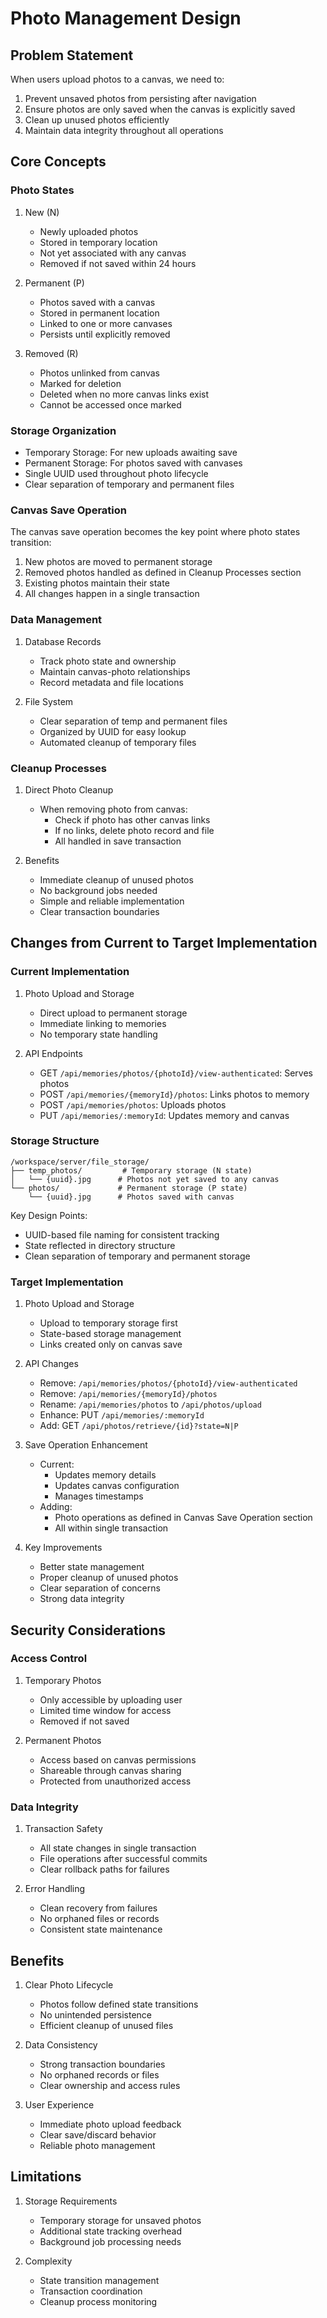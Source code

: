 # Photo Management Design

## Problem Statement

When users upload photos to a canvas, we need to:

1. Prevent unsaved photos from persisting after navigation
2. Ensure photos are only saved when the canvas is explicitly saved
3. Clean up unused photos efficiently
4. Maintain data integrity throughout all operations

## Core Concepts

### Photo States

1. New (N)

   - Newly uploaded photos
   - Stored in temporary location
   - Not yet associated with any canvas
   - Removed if not saved within 24 hours

2. Permanent (P)

   - Photos saved with a canvas
   - Stored in permanent location
   - Linked to one or more canvases
   - Persists until explicitly removed

3. Removed (R)
   - Photos unlinked from canvas
   - Marked for deletion
   - Deleted when no more canvas links exist
   - Cannot be accessed once marked

### Storage Organization

- Temporary Storage: For new uploads awaiting save
- Permanent Storage: For photos saved with canvases
- Single UUID used throughout photo lifecycle
- Clear separation of temporary and permanent files

### Canvas Save Operation

The canvas save operation becomes the key point where photo states transition:

1. New photos are moved to permanent storage
2. Removed photos handled as defined in Cleanup Processes section
3. Existing photos maintain their state
4. All changes happen in a single transaction

### Data Management

1. Database Records

   - Track photo state and ownership
   - Maintain canvas-photo relationships
   - Record metadata and file locations

2. File System
   - Clear separation of temp and permanent files
   - Organized by UUID for easy lookup
   - Automated cleanup of temporary files

### Cleanup Processes

1. Direct Photo Cleanup

   - When removing photo from canvas:
     - Check if photo has other canvas links
     - If no links, delete photo record and file
     - All handled in save transaction

2. Benefits
   - Immediate cleanup of unused photos
   - No background jobs needed
   - Simple and reliable implementation
   - Clear transaction boundaries

## Changes from Current to Target Implementation

### Current Implementation

1. Photo Upload and Storage

   - Direct upload to permanent storage
   - Immediate linking to memories
   - No temporary state handling

2. API Endpoints
   - GET `/api/memories/photos/{photoId}/view-authenticated`: Serves photos
   - POST `/api/memories/{memoryId}/photos`: Links photos to memory
   - POST `/api/memories/photos`: Uploads photos
   - PUT `/api/memories/:memoryId`: Updates memory and canvas

### Storage Structure

```
/workspace/server/file_storage/
├── temp_photos/         # Temporary storage (N state)
│   └── {uuid}.jpg      # Photos not yet saved to any canvas
└── photos/             # Permanent storage (P state)
    └── {uuid}.jpg      # Photos saved with canvas
```

Key Design Points:

- UUID-based file naming for consistent tracking
- State reflected in directory structure
- Clean separation of temporary and permanent storage

### Target Implementation

1. Photo Upload and Storage

   - Upload to temporary storage first
   - State-based storage management
   - Links created only on canvas save

2. API Changes

   - Remove: `/api/memories/photos/{photoId}/view-authenticated`
   - Remove: `/api/memories/{memoryId}/photos`
   - Rename: `/api/memories/photos` to `/api/photos/upload`
   - Enhance: PUT `/api/memories/:memoryId`
   - Add: GET `/api/photos/retrieve/{id}?state=N|P`

3. Save Operation Enhancement

   - Current:
     - Updates memory details
     - Updates canvas configuration
     - Manages timestamps
   - Adding:
     - Photo operations as defined in Canvas Save Operation section
     - All within single transaction

4. Key Improvements
   - Better state management
   - Proper cleanup of unused photos
   - Clear separation of concerns
   - Strong data integrity

## Security Considerations

### Access Control

1. Temporary Photos

   - Only accessible by uploading user
   - Limited time window for access
   - Removed if not saved

2. Permanent Photos
   - Access based on canvas permissions
   - Shareable through canvas sharing
   - Protected from unauthorized access

### Data Integrity

1. Transaction Safety

   - All state changes in single transaction
   - File operations after successful commits
   - Clear rollback paths for failures

2. Error Handling
   - Clean recovery from failures
   - No orphaned files or records
   - Consistent state maintenance

## Benefits

1. Clear Photo Lifecycle

   - Photos follow defined state transitions
   - No unintended persistence
   - Efficient cleanup of unused files

2. Data Consistency

   - Strong transaction boundaries
   - No orphaned records or files
   - Clear ownership and access rules

3. User Experience
   - Immediate photo upload feedback
   - Clear save/discard behavior
   - Reliable photo management

## Limitations

1. Storage Requirements

   - Temporary storage for unsaved photos
   - Additional state tracking overhead
   - Background job processing needs

2. Complexity
   - State transition management
   - Transaction coordination
   - Cleanup process monitoring
